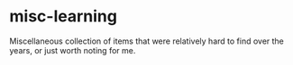# misc-learning
Miscellaneous collection of items that were relatively hard to find over the years, or just worth noting for me.
